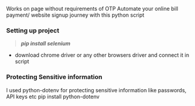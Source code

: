 Works on page without requirements of OTP
Automate your online bill payment/ website signup journey with this python script

### Setting up project
> **_pip install selenium_**  <br>
* download chrome driver or any other browsers driver and connect it in script

### Protecting Sensitive information
I used python-dotenv for protecting sensitive information like passwords, API keys etc
pip install python-dotenv